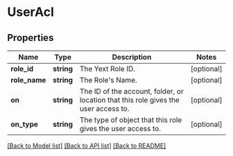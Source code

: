 # UserAcl

## Properties
Name | Type | Description | Notes
------------ | ------------- | ------------- | -------------
**role_id** | **string** | The Yext Role ID. | [optional] 
**role_name** | **string** | The Role&#39;s Name. | [optional] 
**on** | **string** | The ID of the account, folder, or location that this role gives the user access to. | [optional] 
**on_type** | **string** | The type of object that this role gives the user access to. | [optional] 

[[Back to Model list]](../README.md#documentation-for-models) [[Back to API list]](../README.md#documentation-for-api-endpoints) [[Back to README]](../README.md)


